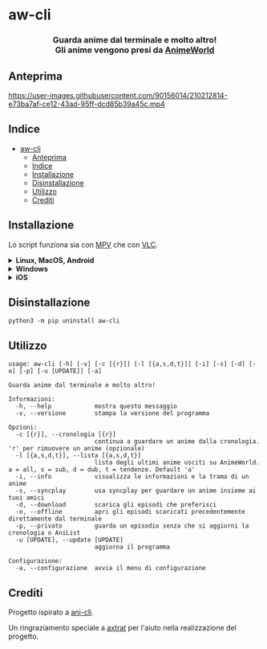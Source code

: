 # aw-cli
<h3 align="center">

Guarda anime dal terminale e molto altro!<br /> Gli anime vengono presi da <a href="https://www.animeworld.tv/">AnimeWorld</a>

</h3>

## Anteprima
https://user-images.githubusercontent.com/90156014/210212814-e73ba7af-ce12-43ad-95ff-dcd85b39a45c.mp4

## Indice

- [aw-cli](#aw-cli)
  - [Anteprima](#anteprima)
  - [Indice](#indice)
  - [Installazione](#installazione)
  - [Disinstallazione](#disinstallazione)
  - [Utilizzo](#utilizzo)
  - [Crediti](#crediti)


## Installazione

Lo script funziona sia con [MPV](https://mpv.io/installation/) che con [VLC](https://www.videolan.org/vlc/index.it.html). <br /> 

<details><summary><b>Linux, MacOS, Android</b></summary>
È possibile installare aw-cli da pip:

```
python3 -m pip install aw-cli
```
</details>

<details><summary><b>Windows</b></summary>
Attualmente, Windows presenta due versioni: la più recente, progettata per funzionare su WSL (Windows Subsystem for Linux), e una versione Legacy compatibile con PowerShell. La versione Legacy non riceverà ulteriori aggiornamenti, mentre l'altra sarà mantenuta costantemente. 

<br>

<details><summary><b>Ultima Versione</b></summary>
L'ultima versione per Windows richiede installare <a href="https://learn.microsoft.com/it-it/windows/wsl/install">WSL</a>:

```
wsl --install
```
Per installare MPV su WSL, basta eseguire:
```
sudo apt install mpv
``` 

Per VLC:
```
sudo apt install vlc
```

Il programma dovrà essere installato e avviato da WSL:

```
python3 -m pip install aw-cli
```
</details>
<details><summary><b>Versione Legacy</b></summary>
Per installare la versione Legacy, è necessario avere <a href="https://www.git-scm.com/download/win">git</a>.


```
python3 -m pip install git+https://github.com/fexh10/aw-cli.git@winLegacy
```

</details>
</details>

<details><summary><b>iOS</b></summary>
La versione per iOS richiede <a href="https://apps.apple.com/it/app/ish-shell/id1436902243">iSH</a> e <a href="https://apps.apple.com/it/app/vlc-media-player/id650377962">VLC</a>. 

```
apk update
apk upgrade
apk add python3 python3-dev py3-pip gcc musl-dev git
python3 -m pip install git+https://github.com/fexh10/aw-cli.git@iosCompatibility
```

</details>

## Disinstallazione 

```
python3 -m pip uninstall aw-cli
```

## Utilizzo
```
usage: aw-cli [-h] [-v] [-c [{r}]] [-l [{a,s,d,t}]] [-i] [-s] [-d] [-o] [-p] [-u [UPDATE]] [-a]

Guarda anime dal terminale e molto altro!

Informazioni:
  -h, --help            mostra questo messaggio
  -v, --versione        stampa la versione del programma

Opzioni:
  -c [{r}], --cronologia [{r}]
                        continua a guardare un anime dalla cronologia. 'r' per rimuovere un anime (opzionale)
  -l [{a,s,d,t}], --lista [{a,s,d,t}]
                        lista degli ultimi anime usciti su AnimeWorld. a = all, s = sub, d = dub, t = tendenze. Default 'a'
  -i, --info            visualizza le informazioni e la trama di un anime
  -s, --syncplay        usa syncplay per guardare un anime insieme ai tuoi amici
  -d, --download        scarica gli episodi che preferisci
  -o, --offline         apri gli episodi scaricati precedentemente direttamente dal terminale
  -p, --privato         guarda un episodio senza che si aggiorni la cronologia o AniList
  -u [UPDATE], --update [UPDATE]
                        aggiorna il programma

Configurazione:
  -a, --configurazione  avvia il menu di configurazione                                                    
```

## Crediti
Progetto ispirato a <a href="https://github.com/pystardust/ani-cli">ani-cli</a>.

Un ringraziamento speciale a <a href="https://github.com/axtrat">axtrat</a> per l'aiuto nella realizzazione del progetto.
